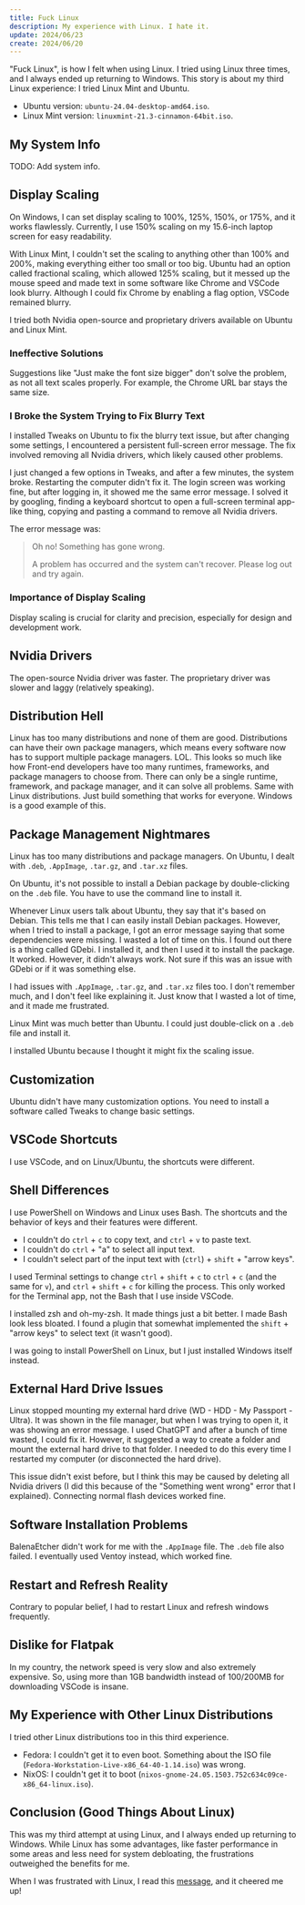 ```yaml
---
title: Fuck Linux
description: My experience with Linux. I hate it.
update: 2024/06/23
create: 2024/06/20
---
```


"Fuck Linux", is how I felt when using Linux. I tried using Linux three times, and I always ended up returning to Windows. This story is about my third Linux experience: I tried Linux Mint and Ubuntu.

-   Ubuntu version: `ubuntu-24.04-desktop-amd64.iso`.
-   Linux Mint version: `linuxmint-21.3-cinnamon-64bit.iso`.

## My System Info

TODO: Add system info.

## Display Scaling

On Windows, I can set display scaling to 100%, 125%, 150%, or 175%, and it works flawlessly. Currently, I use 150% scaling on my 15.6-inch laptop screen for easy readability.

With Linux Mint, I couldn't set the scaling to anything other than 100% and 200%, making everything either too small or too big. Ubuntu had an option called fractional scaling, which allowed 125% scaling, but it messed up the mouse speed and made text in some software like Chrome and VSCode look blurry. Although I could fix Chrome by enabling a flag option, VSCode remained blurry.

I tried both Nvidia open-source and proprietary drivers available on Ubuntu and Linux Mint.

### Ineffective Solutions

Suggestions like "Just make the font size bigger" don't solve the problem, as not all text scales properly. For example, the Chrome URL bar stays the same size.

### I Broke the System Trying to Fix Blurry Text

I installed Tweaks on Ubuntu to fix the blurry text issue, but after changing some settings, I encountered a persistent full-screen error message. The fix involved removing all Nvidia drivers, which likely caused other problems.

I just changed a few options in Tweaks, and after a few minutes, the system broke. Restarting the computer didn't fix it. The login screen was working fine, but after logging in, it showed me the same error message. I solved it by googling, finding a keyboard shortcut to open a full-screen terminal app-like thing, copying and pasting a command to remove all Nvidia drivers.

The error message was:

> Oh no! Something has gone wrong.
>
> A problem has occurred and the system can't recover. Please log out and try again.

### Importance of Display Scaling

Display scaling is crucial for clarity and precision, especially for design and development work.

## Nvidia Drivers

The open-source Nvidia driver was faster. The proprietary driver was slower and laggy (relatively speaking).

## Distribution Hell

Linux has too many distributions and none of them are good. Distributions can have their own package managers, which means every software now has to support multiple package managers. LOL. This looks so much like how Front-end developers have too many runtimes, frameworks, and package managers to choose from. There can only be a single runtime, framework, and package manager, and it can solve all problems. Same with Linux distributions. Just build something that works for everyone. Windows is a good example of this.

## Package Management Nightmares

Linux has too many distributions and package managers. On Ubuntu, I dealt with `.deb`, `.AppImage`, `.tar.gz`, and `.tar.xz` files.

On Ubuntu, it's not possible to install a Debian package by double-clicking on the `.deb` file. You have to use the command line to install it.

Whenever Linux users talk about Ubuntu, they say that it's based on Debian. This tells me that I can easily install Debian packages. However, when I tried to install a package, I got an error message saying that some dependencies were missing. I wasted a lot of time on this. I found out there is a thing called GDebi. I installed it, and then I used it to install the package. It worked. However, it didn't always work. Not sure if this was an issue with GDebi or if it was something else.

I had issues with `.AppImage`, `.tar.gz`, and `.tar.xz` files too. I don't remember much, and I don't feel like explaining it. Just know that I wasted a lot of time, and it made me frustrated.

Linux Mint was much better than Ubuntu. I could just double-click on a `.deb` file and install it.

I installed Ubuntu because I thought it might fix the scaling issue.

## Customization

Ubuntu didn't have many customization options. You need to install a software called Tweaks to change basic settings.

## VSCode Shortcuts

I use VSCode, and on Linux/Ubuntu, the shortcuts were different.

## Shell Differences

I use PowerShell on Windows and Linux uses Bash. The shortcuts and the behavior of keys and their features were different.

-   I couldn't do `ctrl` + `c` to copy text, and `ctrl` + `v` to paste text.
-   I couldn't do `ctrl` + "a" to select all input text.
-   I couldn't select part of the input text with (`ctrl`) + `shift` + "arrow keys".

I used Terminal settings to change `ctrl` + `shift` + `c` to `ctrl` + `c` (and the same for `v`), and `ctrl` + `shift` + `c` for killing the process. This only worked for the Terminal app, not the Bash that I use inside VSCode.

I installed zsh and oh-my-zsh. It made things just a bit better. I made Bash look less bloated. I found a plugin that somewhat implemented the `shift` + "arrow keys" to select text (it wasn't good).

I was going to install PowerShell on Linux, but I just installed Windows itself instead.

## External Hard Drive Issues

Linux stopped mounting my external hard drive (WD - HDD - My Passport - Ultra). It was shown in the file manager, but when I was trying to open it, it was showing an error message. I used ChatGPT and after a bunch of time wasted, I could fix it. However, it suggested a way to create a folder and mount the external hard drive to that folder. I needed to do this every time I restarted my computer (or disconnected the hard drive).

This issue didn't exist before, but I think this may be caused by deleting all Nvidia drivers (I did this because of the "Something went wrong" error that I explained). Connecting normal flash devices worked fine.

## Software Installation Problems

BalenaEtcher didn't work for me with the `.AppImage` file. The `.deb` file also failed. I eventually used Ventoy instead, which worked fine.

## Restart and Refresh Reality

Contrary to popular belief, I had to restart Linux and refresh windows frequently.

## Dislike for Flatpak

In my country, the network speed is very slow and also extremely expensive. So, using more than 1GB bandwidth instead of 100/200MB for downloading VSCode is insane.

## My Experience with Other Linux Distributions

I tried other Linux distributions too in this third experience.

-   Fedora: I couldn't get it to even boot. Something about the ISO file (`Fedora-Workstation-Live-x86_64-40-1.14.iso`) was wrong.
-   NixOS: I couldn't get it to boot (`nixos-gnome-24.05.1503.752c634c09ce-x86_64-linux.iso`).

## Conclusion (Good Things About Linux)

This was my third attempt at using Linux, and I always ended up returning to Windows. While Linux has some advantages, like faster performance in some areas and less need for system debloating, the frustrations outweighed the benefits for me.

When I was frustrated with Linux, I read this [message](https://devrant.com/rants/1903975/does-linux-suck-imho-yes-a-lot-of-the-people-bash-windows-regarding-automatic-re), and it cheered me up!
